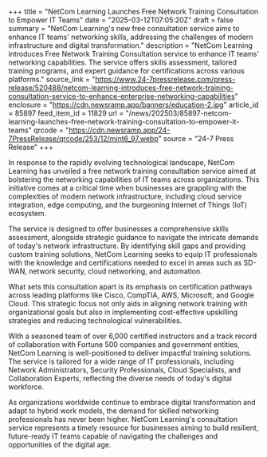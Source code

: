 +++
title = "NetCom Learning Launches Free Network Training Consultation to Empower IT Teams"
date = "2025-03-12T07:05:20Z"
draft = false
summary = "NetCom Learning's new free consultation service aims to enhance IT teams' networking skills, addressing the challenges of modern infrastructure and digital transformation."
description = "NetCom Learning introduces Free Network Training Consultation service to enhance IT teams' networking capabilities. The service offers skills assessment, tailored training programs, and expert guidance for certifications across various platforms."
source_link = "https://www.24-7pressrelease.com/press-release/520488/netcom-learning-introduces-free-network-training-consultation-service-to-enhance-enterprise-networking-capabilities"
enclosure = "https://cdn.newsramp.app/banners/education-2.jpg"
article_id = 85897
feed_item_id = 11829
url = "/news/202503/85897-netcom-learning-launches-free-network-training-consultation-to-empower-it-teams"
qrcode = "https://cdn.newsramp.app/24-7PressRelease/qrcode/253/12/mint6_97.webp"
source = "24-7 Press Release"
+++

<p>In response to the rapidly evolving technological landscape, NetCom Learning has unveiled a free network training consultation service aimed at bolstering the networking capabilities of IT teams across organizations. This initiative comes at a critical time when businesses are grappling with the complexities of modern network infrastructure, including cloud service integration, edge computing, and the burgeoning Internet of Things (IoT) ecosystem.</p><p>The service is designed to offer businesses a comprehensive skills assessment, alongside strategic guidance to navigate the intricate demands of today's network infrastructure. By identifying skill gaps and providing custom training solutions, NetCom Learning seeks to equip IT professionals with the knowledge and certifications needed to excel in areas such as SD-WAN, network security, cloud networking, and automation.</p><p>What sets this consultation apart is its emphasis on certification pathways across leading platforms like Cisco, CompTIA, AWS, Microsoft, and Google Cloud. This strategic focus not only aids in aligning network training with organizational goals but also in implementing cost-effective upskilling strategies and reducing technological vulnerabilities.</p><p>With a seasoned team of over 6,000 certified instructors and a track record of collaboration with Fortune 500 companies and government entities, NetCom Learning is well-positioned to deliver impactful training solutions. The service is tailored for a wide range of IT professionals, including Network Administrators, Security Professionals, Cloud Specialists, and Collaboration Experts, reflecting the diverse needs of today's digital workforce.</p><p>As organizations worldwide continue to embrace digital transformation and adapt to hybrid work models, the demand for skilled networking professionals has never been higher. NetCom Learning's consultation service represents a timely resource for businesses aiming to build resilient, future-ready IT teams capable of navigating the challenges and opportunities of the digital age.</p>